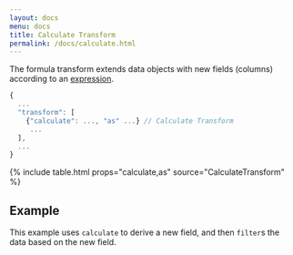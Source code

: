 ```yaml
---
layout: docs
menu: docs
title: Calculate Transform
permalink: /docs/calculate.html
---
```


The formula transform extends data objects with new fields (columns) according to an [expression](types.html#expression).

```js
{
  ...
  "transform": [
    {"calculate": ..., "as" ...} // Calculate Transform
     ...
  ],
  ...
}
```

{% include table.html props="calculate,as" source="CalculateTransform" %}

## Example

This example uses `calculate` to derive a new field, and then `filter`s the data based on the new field.

<span class="vl-example" data-name="bar_filter_calc"></span>

